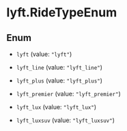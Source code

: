 # lyft.RideTypeEnum

## Enum


* `lyft` (value: `"lyft"`)

* `lyft_line` (value: `"lyft_line"`)

* `lyft_plus` (value: `"lyft_plus"`)

* `lyft_premier` (value: `"lyft_premier"`)

* `lyft_lux` (value: `"lyft_lux"`)

* `lyft_luxsuv` (value: `"lyft_luxsuv"`)



